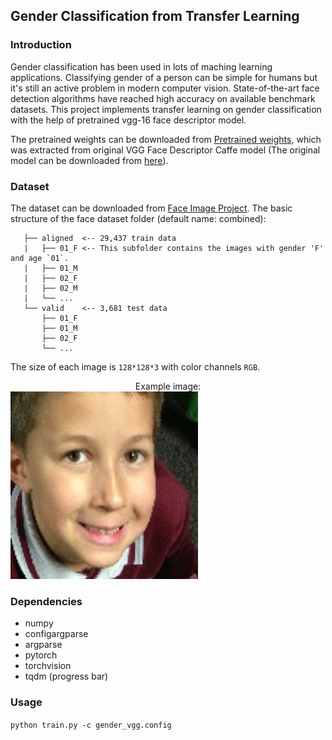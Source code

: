 ## Gender Classification from Transfer Learning

### Introduction
Gender classification has been used in lots of maching learning applications. Classifying gender of a person can be simple for humans but it's still an active problem in modern computer vision. State-of-the-art face detection algorithms have reached high accuracy on available benchmark datasets. This project implements transfer learning on gender classification with the help of pretrained vgg-16 face descriptor model.

The pretrained weights can be downloaded from [Pretrained weights](https://drive.google.com/open?id=1gFwEhuTMfdy5jLdYOx_x38MXTly4GurQ), which was extracted from original VGG Face Descriptor Caffe model (The original model can be downloaded from [here](http://www.robots.ox.ac.uk/~vgg/software/vgg_face/)).

### Dataset
The dataset can be downloaded from [Face Image Project](https://talhassner.github.io/home/projects/Adience/Adience-data.html#agegender). The basic structure of the face dataset folder (default name: combined):

       ├── aligned  <-- 29,437 train data
       |   ├── 01_F <-- This subfolder contains the images with gender 'F' and age `01`.
       |   ├── 01_M
       |   ├── 02_F
       |   ├── 02_M
       |   └── ...
       └── valid    <-- 3,681 test data
           ├── 01_F 
           ├── 01_M
           ├── 02_F
           └── ...
          

The size of each image is `128*128*3` with color channels `RGB`. 

<center>Example image:</center>  
<img src="image_folder/landmark_aligned_face.205.9615551622_19818245ec_o.jpg" alt="drawing" width="300"/>

### Dependencies
- numpy
- configargparse
- argparse
- pytorch
- torchvision
- tqdm (progress bar)

### Usage
`python train.py -c gender_vgg.config`


